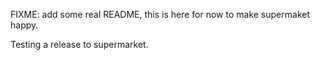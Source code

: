 
FIXME: add some real README, this is here for now to make supermaket happy.

Testing a release to supermarket.

